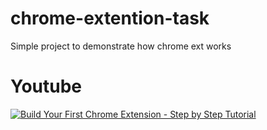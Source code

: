# chrome-extention-task
Simple project to demonstrate how chrome ext works

# Youtube
[![Build Your First Chrome Extension - Step by Step Tutorial](https://ytcards.demolab.com/?id=4qeeoM6b7J4&title=Build+Your+First+Chrome+Extension+-+Step+by+Step+Tutorial&lang=en&timestamp=1696185005&background_color=%230d1117&title_color=%23ffffff&stats_color=%23dedede&max_title_lines=1&width=250&border_radius=5 "Build Your First Chrome Extension - Step by Step Tutorial")](https://www.youtube.com/watch?v=4qeeoM6b7J4)
